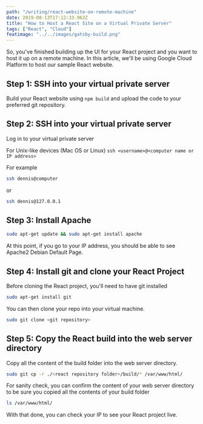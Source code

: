 ```yaml
---
path: "/writing/react-website-on-remote-machine"
date: 2019-08-13T17:12:33.962Z
title: "How to Host a React Site on a Virtual Private Server"
tags: ["React", "Cloud"]
featimage: "../../images/gatsby-build.png"
---
```


So, you've finished building up the UI for your React project and you want to host it up on a remote machine. In this article, we'll be using Google Cloud Platform to host our sample React website.

## Step 1: SSH into your virtual private server

Build your React website using `npm build` and upload the code to your preferred git repository.

## Step 2: SSH into your virtual private server

Log in to your virtual private server

For Unix-like devices (Mac OS or Linux)
`ssh <username>@<computer name or IP address>`

For example

```bash
ssh dennis@computer
```

or

```bash
ssh dennis@127.0.0.1
```

## Step 3: Install Apache

```bash
sudo apt-get update && sudo apt-get install apache
```

At this point, if you go to your IP address, you should be able to see Apache2 Debian Default Page.

## Step 4: Install git and clone your React Project

Before cloning the React project, you'll need to have git installed

```bash
sudo apt-get install git
```

You can then clone your repo into your virtual machine.

```bash
sudo git clone <git repository>
```

## Step 5: Copy the React build into the web server directory

Copy all the content of the build folder into the web server directory.

```bash
sudo git cp -r ./<react repository folder>/build/* /var/www/html/
```

For sanity check, you can confirm the content of your web server directory to be sure you copied all the contents of your build folder

```bash
ls /var/www/html/
```

With that done, you can check your IP to see your React project live.